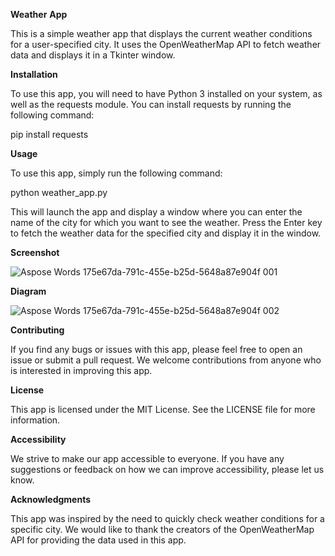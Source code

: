 ﻿**Weather** **App**

This is a simple weather app that displays the current weather conditions for a user-specified city. It uses the OpenWeatherMap API to fetch weather data and displays it in a Tkinter window.

**Installation**

To use this app, you will need to have Python 3 installed on your system, as well as the requests module. You can install requests by running the following command:

pip install requests 

**Usage**

To use this app, simply run the following command:

python weather\_app.py 

This will launch the app and display a window where you can enter the name of the city for which you want to see the weather. Press the Enter key to fetch the weather data for the specified city and display it in the window.

**Screenshot**

![Aspose Words 175e67da-791c-455e-b25d-5648a87e904f 001](https://user-images.githubusercontent.com/37781149/233144505-36ba0dfc-1f2b-4c05-b983-8cca10e6549c.png)


**Diagram**

![Aspose Words 175e67da-791c-455e-b25d-5648a87e904f 002](https://user-images.githubusercontent.com/37781149/233144546-4d61cabd-ae50-4c51-811b-a409ae8f2eb0.png)


**Contributing**

If you find any bugs or issues with this app, please feel free to open an issue or submit a pull request. We welcome contributions from anyone who is interested in improving this app.

**License**

This app is licensed under the MIT License. See the LICENSE file for more information.

**Accessibility**

We strive to make our app accessible to everyone. If you have any suggestions or feedback on how we can improve accessibility, please let us know.

**Acknowledgments**

This app was inspired by the need to quickly check weather conditions for a specific city. We would like to thank the creators of the OpenWeatherMap API for providing the data used in this app.

